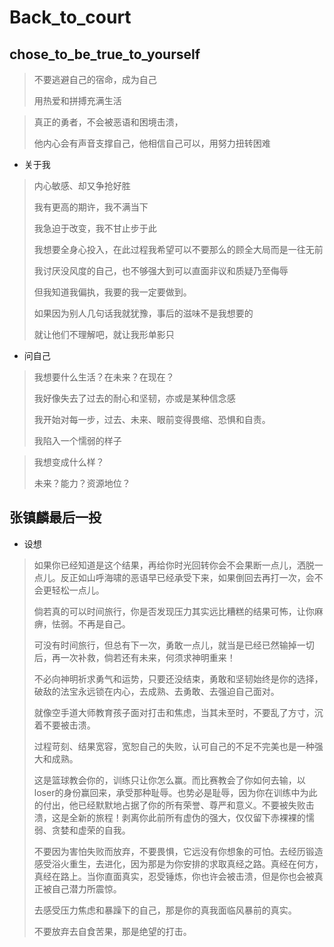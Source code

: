 # Back_to_court

## chose_to_be_true_to_yourself

> 不要逃避自己的宿命，成为自己
>
> 用热爱和拼搏充满生活



> 真正的勇者，不会被恶语和困境击溃，
>
> 他内心会有声音支撑自己，他相信自己可以，用努力扭转困难



- 关于我

> 内心敏感、却又争抢好胜
>
> 我有更高的期许，我不满当下
>
> 我急迫于改变，我不甘止步于此
>
> 我想要全身心投入，在此过程我希望可以不要那么的顾全大局而是一往无前
>
> 我讨厌没风度的自己，也不够强大到可以直面非议和质疑乃至侮辱
>
> 但我知道我偏执，我要的我一定要做到。
>
> 如果因为别人几句话我就犹豫，事后的滋味不是我想要的
>
> 就让他们不理解吧，就让我形单影只

- 问自己

> 我想要什么生活？在未来？在现在？
>
> 我好像失去了过去的耐心和坚韧，亦或是某种信念感
>
> 我开始对每一步，过去、未来、眼前变得畏缩、恐惧和自责。
>
> 我陷入一个懦弱的样子

> 我想变成什么样？
>
> 未来？能力？资源地位？

## 张镇麟最后一投

- 设想

> 如果你已经知道是这个结果，再给你时光回转你会不会果断一点儿，洒脱一点儿。反正如山呼海啸的恶语早已经承受下来，如果倒回去再打一次，会不会更轻松一点儿。
>
> 倘若真的可以时间旅行，你是否发现压力其实远比糟糕的结果可怖，让你麻痹，怯弱。不再是自己。
>
> 可没有时间旅行，但总有下一次，勇敢一点儿，就当是已经已然输掉一切后，再一次补救，倘若还有未来，何须求神明重来！
>
> 不必向神明祈求勇气和运势，只要还没结束，勇敢和坚韧始终是你的选择，破敌的法宝永远锁在内心，去成熟、去勇敢、去强迫自己面对。
>
> 就像空手道大师教育孩子面对打击和焦虑，当其未至时，不要乱了方寸，沉着不要被击溃。
>
> 过程苛刻、结果宽容，宽恕自己的失败，认可自己的不足不完美也是一种强大和成熟。
>
> 这是篮球教会你的，训练只让你怎么赢。而比赛教会了你如何去输，以loser的身份赢回来，承受那种耻辱。也势必是耻辱，因为你在训练中为此的付出，他已经默默地占据了你的所有荣誉、尊严和意义。不要被失败击溃，这是全新的旅程！剥离你此前所有虚伪的强大，仅仅留下赤裸裸的懦弱、贪婪和虚荣的自我。
>
> 不要因为害怕失败而放弃，不要畏惧，它远没有你想象的可怕。去经历锻造感受浴火重生，去进化，因为那是为你安排的求取真经之路。真经在何方，真经在路上。当你直面真实，忍受锤炼，你也许会被击溃，但是你也会被真正被自己潜力所震惊。
>
> 去感受压力焦虑和暴躁下的自己，那是你的真我面临风暴前的真实。
>
> 不要放弃去自食苦果，那是绝望的打击。
